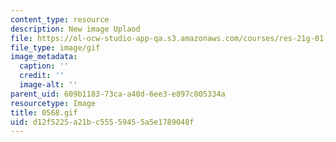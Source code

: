 ```yaml
---
content_type: resource
description: New image Uplaod
file: https://ol-ocw-studio-app-qa.s3.amazonaws.com/courses/res-21g-01-kana-spring-2010/d12f5225a21bc55559455a5e1789048f_0568.gif
file_type: image/gif
image_metadata:
  caption: ''
  credit: ''
  image-alt: ''
parent_uid: 609b1183-73ca-a40d-6ee3-e897c005334a
resourcetype: Image
title: 0568.gif
uid: d12f5225-a21b-c555-5945-5a5e1789048f
---
```

